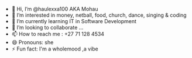 - 👋 Hi, I’m @haulexxa100 AKA Mohau
- 👀 I’m interested in money, netball, food, church, dance, singing & coding  
- 🌱 I’m currently learning IT in Software Development 
- 💞️ I’m looking to collaborate ...
- 📫 How to reach me : +27 71 128 4534
- 😄 Pronouns: she
- ⚡ Fun fact: I'm a wholemood ,a vibe

<!---
haulexxa100/haulexxa100 is a ✨ special ✨ repository because its `README.md` (this file) appears on your GitHub profile.
You can click the Preview link to take a look at your changes.
--->
